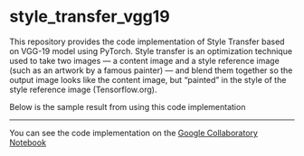 # style_transfer_vgg19

This repository provides the code implementation of Style Transfer based on VGG-19 model using PyTorch. Style transfer is an optimization technique used to take two images — a content image and a style reference image (such as an artwork by a famous painter) — and blend them together so the output image looks like the content image, but “painted” in the style of the style reference image (Tensorflow.org). 

Below is the sample result from using this code implementation



--------------------------------------------

You can see the code implementation on the [Google Collaboratory Notebook](https://drive.google.com/file/d/1_U88F2QEWhfXARi9Q07NXzp36QxqUPK_/view?usp=sharing)
